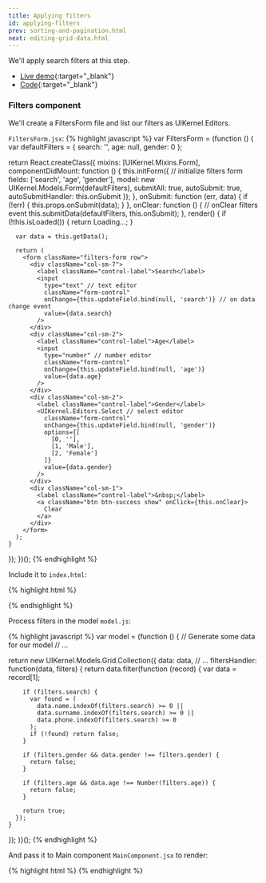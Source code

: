 ```yaml
---
title: Applying filters
id: applying-filters
prev: sorting-and-pagination.html
next: editing-grid-data.html
---
```


We'll apply search filters at this step.

* [Live demo](/examples/applying-filters/){:target="_blank"}
* [Code]({{site.github}}_site/examples/applying-filters){:target="_blank"}

### Filters component

We'll create a FiltersForm file and list our filters as UIKernel.Editors.

`FiltersForm.jsx`:
{% highlight javascript %}
var FiltersForm = (function () {
  var defaultFilters = {
    search: '',
    age: null,
    gender: 0
  };

  return React.createClass({
    mixins: [UIKernel.Mixins.Form],
    componentDidMount: function () {
      this.initForm({ // initialize filters form
        fields: ['search', 'age', 'gender'],
        model: new UIKernel.Models.Form(defaultFilters),
        submitAll: true,
        autoSubmit: true,
        autoSubmitHandler: this.onSubmit
      });
    },
    onSubmit: function (err, data) {
      if (!err) {
        this.props.onSubmit(data);
      }
    },
    onClear: function () { // onClear filters event
      this.submitData(defaultFilters, this.onSubmit);
    },
    render() {
      if (!this.isLoaded()) {
        return <span>Loading...</span>;
      }

      var data = this.getData();

      return (
        <form className="filters-form row">
          <div className="col-sm-7">
            <label className="control-label">Search</label>
            <input
              type="text" // text editor
              className="form-control"
              onChange={this.updateField.bind(null, 'search')} // on data change event
              value={data.search}
            />
          </div>
          <div className="col-sm-2">
            <label className="control-label">Age</label>
            <input
              type="number" // number editor
              className="form-control"
              onChange={this.updateField.bind(null, 'age')}
              value={data.age}
            />
          </div>
          <div className="col-sm-2">
            <label className="control-label">Gender</label>
            <UIKernel.Editors.Select // select editor
              className="form-control"
              onChange={this.updateField.bind(null, 'gender')}
              options={[
                [0, ''],
                [1, 'Male'],
                [2, 'Female']
              ]}
              value={data.gender}
            />
          </div>
          <div className="col-sm-1">
            <label className="control-label">&nbsp;</label>
            <a className="btn btn-success show" onClick={this.onClear}>
              Clear
            </a>
          </div>
        </form>
      );
    }
  });
})();
{% endhighlight %}

Include it to `index.html`:

{% highlight html %}
<!-- Filters form component -->
<script src="js/components/FiltersForm.jsx" type="text/jsx"></script>
{% endhighlight %}

Process filters in the model `model.js`:

{% highlight javascript %}
var model = (function () {
  // Generate some data for our model
  // ...

  return new UIKernel.Models.Grid.Collection({
    data: data,
    // ...
    filtersHandler: function(data, filters) {
      return data.filter(function (record) {
        var data = record[1];

        if (filters.search) {
          var found = (
            data.name.indexOf(filters.search) >= 0 ||
            data.surname.indexOf(filters.search) >= 0 ||
            data.phone.indexOf(filters.search) >= 0
          );
          if (!found) return false;
        }

        if (filters.gender && data.gender !== filters.gender) {
          return false;
        }

        if (filters.age && data.age !== Number(filters.age)) {
          return false;
        }

        return true;
      });
    }
  });
)}();
{% endhighlight %}

And pass it to Main component `MainComponent.jsx` to render:

{% highlight html %}
<FiltersForm onSubmit={this.applyFilters} />
{% endhighlight %}
